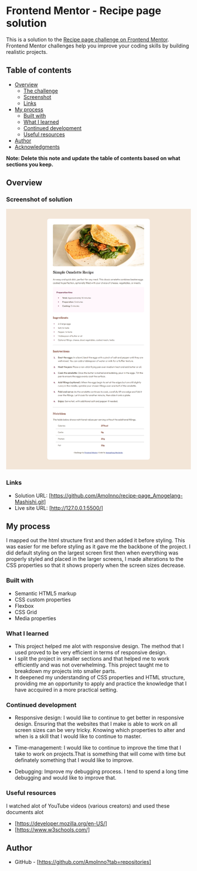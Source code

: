 # Frontend Mentor - Recipe page solution

This is a solution to the [Recipe page challenge on Frontend Mentor](https://www.frontendmentor.io/challenges/recipe-page-KiTsR8QQKm). Frontend Mentor challenges help you improve your coding skills by building realistic projects. 

## Table of contents

- [Overview](#overview)
  - [The challenge](#the-challenge)
  - [Screenshot](#screenshot)
  - [Links](#links)
- [My process](#my-process)
  - [Built with](#built-with)
  - [What I learned](#what-i-learned)
  - [Continued development](#continued-development)
  - [Useful resources](#useful-resources)
- [Author](#author)
- [Acknowledgments](#acknowledgments)

**Note: Delete this note and update the table of contents based on what sections you keep.**

## Overview

### Screenshot of solution

![](/project/Screenshot.png)

### Links

- Solution URL: [https://github.com/AmoInno/recipe-page_Amogelang-Mashishi.git]
- Live site URL: [http://127.0.0.1:5500/]

## My process

I mapped out the html structure first and then added it before styling. This was easier for me before styling as it gave me the backbone of the project. I did default styling on the largest screen first then when everything was properly styled and placed in the larger screens, I made alterations to the CSS properties so that it shows properly when the screen sizes decrease.

### Built with

- Semantic HTML5 markup
- CSS custom properties
- Flexbox
- CSS Grid
- Media properties

### What I learned

- This project helped me alot with responsive design. The method that I used proved to be very efficient in terms of responsive design.
- I split the project in smaller sections and that helped me to work efficiently and was not overwhelming.
This project taught me to breakdown my projects into smaller parts.
- It deepened my understanding of CSS properties and HTML structure, providing me an opportunity to apply and practice the knowledge that I have accquired in a more practical setting.

### Continued development

- Responsive design: I would like to continue to get better in responsive design. Ensuring that the websites that I make is able to work on all screen sizes can be very tricky. Knowing which properties to alter and when is a skill that I would like to continue to master. 

- Time-management: I would like to continue to improve the time that I take to work on projects.That is something that will come with time but definately something that I would like to improve.

- Debugging: Improve my debugging process. I tend to spend a long time debugging and would like to improve that.

### Useful resources

I watched alot of YouTube videos (various creators) and used these documents alot 
- [https://developer.mozilla.org/en-US/]
- [https://www.w3schools.com/]

## Author
- GitHub - [https://github.com/AmoInno?tab=repositories]

